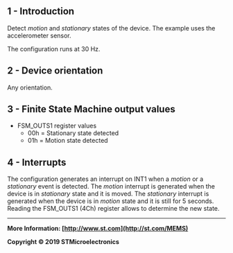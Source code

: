 ## 1 - Introduction

Detect *motion* and *stationary* states of the device. The example uses the accelerometer sensor.

The configuration runs at 30 Hz.


## 2 - Device orientation

Any orientation.


## 3 - Finite State Machine output values

- FSM_OUTS1 register values
  - 00h = Stationary state detected
  - 01h = Motion state detected


## 4 - Interrupts

The configuration generates an interrupt on INT1 when a *motion* or a *stationary* event is detected. The *motion* interrupt is generated when the device is in *stationary* state and it is moved. The *stationary* interrupt is generated when the device is in *motion* state and it is still for 5 seconds. Reading the FSM_OUTS1 (4Ch) register allows to determine the new state.

------

**More Information: [http://www.st.com](http://st.com/MEMS)**

**Copyright © 2019 STMicroelectronics**